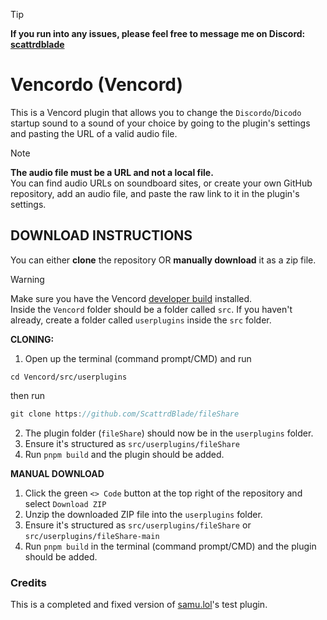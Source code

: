 > [!TIP]
> **If you run into any issues, please feel free to message me on Discord: [scattrdblade](https://discord.com/users/678007540608532491)**
# Vencordo (Vencord)
This is a Vencord plugin that allows you to change the `Discordo`/`Dicodo` startup sound to a sound of your choice by going to the plugin's settings and pasting the URL of a valid audio file.
> [!NOTE]
> **The audio file must be a URL and not a local file.**<br/>
You can find audio URLs on soundboard sites, or create your own GitHub repository, add an audio file, and paste the raw link to it in the plugin's settings.

## DOWNLOAD INSTRUCTIONS
You can either __clone__ the repository OR __manually download__ it as a zip file.<br/>
> [!WARNING]
> Make sure you have the Vencord [developer build](https://github.com/Vendicated/Vencord/blob/main/docs/1_INSTALLING.md) installed.<br/>
> Inside the `Vencord` folder should be a folder called `src`. If you haven't already, create a folder called `userplugins` inside the `src` folder.

**CLONING:**
1. Open up the terminal (command prompt/CMD) and run
```shell
cd Vencord/src/userplugins
```
then run
```js
git clone https://github.com/ScattrdBlade/fileShare
```
2. The plugin folder (`fileShare`) should now be in the `userplugins` folder.
3. Ensure it's structured as `src/userplugins/fileShare`
4. Run `pnpm build` and the plugin should be added.

**MANUAL DOWNLOAD**
1. Click the green `<> Code` button at the top right of the repository and select `Download ZIP`
2. Unzip the downloaded ZIP file into the `userplugins` folder.
3. Ensure it's structured as `src/userplugins/fileShare` or `src/userplugins/fileShare-main`
5. Run `pnpm build` in the terminal (command prompt/CMD) and the plugin should be added.

### Credits
This is a completed and fixed version of [samu.lol](https://github.com/144reasons)'s test plugin.
